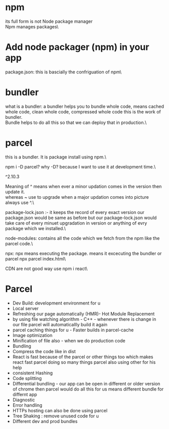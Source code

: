 # npm

its full form is not Node package manager\
Npm manages packages\

# Add node packager (npm) in your app

package.json: this is bascially the confriguation of npm\

# bundler

what is a bundler: a bundler helps you to bundle whole code, means cached whole code, clean whole code, compressed whole code this is the work of bundler.\
Bundle helps to do all this so that we can deploy that in production.\

# parcel

this is a bundler. It is package install using npm.\

npm i -D parcel? why -D? because I want to use it at development time.\

^2.10.3

Meaning of ^ means when ever a minor updation comes in the version then update it.\
whereas ~ use to upgrade when a major updation comes into picture\
always use ^.\

package-lock.json :- it keeps the record of every exact version our package.json would be same as before but our package-lock.json would take care of every minuet upgradation in version or anything of evry package which we installed.\

node-modules: contains all the code which we fetch from the npm like the parcel code.\

npx: npx means executing the package. means it excecuting the bundler or parcel
npx parcel index.html\

CDN are not good way use npm i react\

# Parcel

- Dev Build: development environment for u
- Local server
- Refreshing our page automatically (HMR)- Hot Module Replacement
- by using file watching algorithm - C++ - whenever there is change in our file parcel will automaticallly build it again
- parcel caching things for u - Faster builds in parcel-cache
- Image optimization
- Minification of file also - when we do production code
- Bundling
- Compress the code like in dist
- React is fast because of the parcel or other things too
  which makes react fast parcel doing so many things parcel also using other for his help
- consistent Hashing
- Code splitting
- Differential bundling - our app can be open in different or older version of chrome then parcel would do all this for us means different bundle for differnt app
- Diagnostic
- Error handling
- HTTPs hosting can also be done using parcel
- Tree Shaking : remove unused code for u
- Different dev and prod bundles
